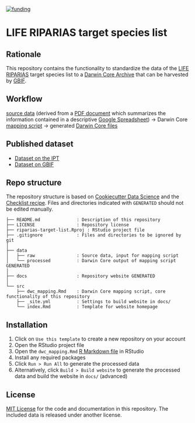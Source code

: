 [![funding](https://img.shields.io/static/v1?label=published+through&message=LIFE+RIPARIAS&labelColor=00a58d&color=ffffff)](https://www.riparias.be/)

# LIFE RIPARIAS target species list

## Rationale

<!-- This section gives a quick description of what this repository is for. At least update the "... the data of (blank) ..." or edit as you see fit. -->

This repository contains the functionality to standardize the data of the [LIFE RIPARIAS](https://www.riparias.be/) target species list to a [Darwin Core Archive](https://www.gbif.org/darwin-core) that can be harvested by [GBIF](https://www.gbif.org/).

## Workflow

[source data](https://github.com/riparias/riparias-target-list/blob/master/data/raw) (derived from a [PDF document](https://drive.google.com/file/d/1QraH9dcefREW62rHKDLzaSSUY9jdqFav/view?usp=sharing) which summarizes the information contained in a descriptive [Google Spreadsheet](https://docs.google.com/spreadsheets/d/12cwX7xne7GTQn1nFDp2tuzJOTWcaOidikcsizaYTAn0/edit?usp=sharing)) → Darwin Core [mapping script](src/dwc_mapping.Rmd) → generated [Darwin Core files](data/processed)

## Published dataset

<!-- This section provides links to the published dataset. Obviously, you'll only be able to add those links once you have published your dataset. 😋 -->

* [Dataset on the IPT](<!-- Add the URL of the dataset on the IPT here -->)
* [Dataset on GBIF](<!-- Add the DOI of the dataset on GBIF here -->)

## Repo structure

<!-- This section helps users (and probably you!) to find their way around this repository. You can leave it as is, unless you're starting to adapt the structure a lot. -->

The repository structure is based on [Cookiecutter Data Science](http://drivendata.github.io/cookiecutter-data-science/) and the [Checklist recipe](https://github.com/trias-project/checklist-recipe). Files and directories indicated with `GENERATED` should not be edited manually.

```
├── README.md              : Description of this repository
├── LICENSE                : Repository license
├── riparias-target-list.Rproj : RStudio project file
├── .gitignore             : Files and directories to be ignored by git
│
├── data
│   ├── raw                : Source data, input for mapping script
│   └── processed          : Darwin Core output of mapping script GENERATED
│
├── docs                   : Repository website GENERATED
│
└── src
    ├── dwc_mapping.Rmd    : Darwin Core mapping script, core functionality of this repository
    ├── _site.yml          : Settings to build website in docs/
    └── index.Rmd          : Template for website homepage
```

## Installation

<!-- This section is for users who want to download/adapt your checklist repository. You can leave it as is. -->

1. Click on `Use this template` to create a new repository on your account
2. Open the RStudio project file
3. Open the `dwc_mapping.Rmd` [R Markdown file](https://rmarkdown.rstudio.com/) in RStudio
4. Install any required packages
5. Click `Run > Run All` to generate the processed data
6. Alternatively, click `Build > Build website` to generate the processed data and build the website in `docs/` (advanced)

## License

<!-- The license is the open source license for the code and documentation in this repository, not the checklist data (that you can define in dwc_mapping.Rmd). As your repository is based on https://github.com/trias-project/checklist-recipe, we'd like it if you kept the open and permissive MIT license. You're welcome to add your name as a copyright holder (because your are for your own code contributions), which you can do in the LICENSE file. If you want to release your repository under a different license, please indicate somehow that it was based on https://github.com/trias-project/checklist-recipe. We know, licenses are complicated. See https://choosealicense.com/ for more information. -->

[MIT License](LICENSE) for the code and documentation in this repository. The included data is released under another license.
